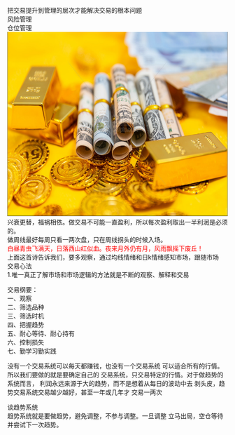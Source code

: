 把交易提升到管理的层次才能解决交易的根本问题  
风险管理  
仓位管理  
<img src="images/gold.PNG" style="height:420px;width:100%;"></img>
兴衰更替，福祸相依。做交易不可能一直盈利，所以每次盈利取出一半利润是必须的。  
做周线最好每周只看一两次盘，只在周线拐头的时候入场。    
<font color="red">白昼青虫飞满天，日落西山红似血。夜来月外仍有月，风雨飘摇下废丘！</font>  
上面这首诗告诉我们，要多观察，通过均线情绪和日k情绪感知市场，跟随市场  
交易心法  
1.唯一真正了解市场和市场逻辑的方法就是不断的观察、解释和交易  

交易纲要：  
一、观察  
二、筛选品种  
三、筛选时机  
四、把握趋势  
五、耐心等待、耐心持有  
六、控制损失  
七、勤学习勤实践  

没有一个交易系统可以每天都赚钱，也没有一个交易系统
可以适合所有的行情。所以我们要做的就是要确定自己的
交易系统，只交易特定的行情。对于做趋势的系统而言，
利润永远来源于大的趋势，而不是想着从每日的波动中去
剥头皮，趋势交易系统交易越少越好，甚至一年或几年才
交易一两次  

谈趋势系统  
趋势系统就是要做趋势，避免调整，不参与调整。一旦调整
立马出局，空仓等待并尝试下一次趋势。    
 
